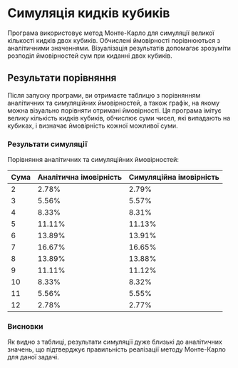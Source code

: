 # Симуляція кидків кубиків

Програма використовує метод Монте-Карло для симуляції великої кількості кидків двох кубиків.
Обчислені ймовірності порівнюються з аналітичними значеннями.
Візуалізація результатів допомагає зрозуміти розподіл ймовірностей сум при киданні двох кубиків.

## Результати порівняння

Після запуску програми, ви отримаєте таблицю з порівнянням аналітичних та симуляційних ймовірностей, а також графік, на якому можна візуально порівняти отримані ймовірності.
Ця програма імітує велику кількість кидків кубиків, обчислює суми чисел, які випадають на кубиках, і визначає ймовірність кожної можливої суми.

### Результати симуляції

Порівняння аналітичних та симуляційних ймовірностей:

| Сума | Аналітична імовірність | Симуляційна імовірність |
|------|------------------------|-------------------------|
| 2    | 2.78%                  | 2.79%                   |
| 3    | 5.56%                  | 5.57%                   |
| 4    | 8.33%                  | 8.31%                   |
| 5    | 11.11%                 | 11.13%                  |
| 6    | 13.89%                 | 13.91%                  |
| 7    | 16.67%                 | 16.65%                  |
| 8    | 13.89%                 | 13.88%                  |
| 9    | 11.11%                 | 11.12%                  |
| 10   | 8.33%                  | 8.32%                   |
| 11   | 5.56%                  | 5.55%                   |
| 12   | 2.78%                  | 2.77%                   |

### Висновки

Як видно з таблиці, результати симуляції дуже близькі до аналітичних значень, що підтверджує правильність реалізації методу Монте-Карло для даної задачі.
